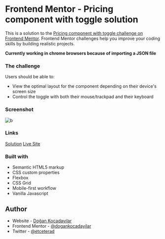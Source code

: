 # Frontend Mentor - Pricing component with toggle solution

This is a solution to the [Pricing component with toggle challenge on Frontend Mentor](https://www.frontendmentor.io/challenges/pricing-component-with-toggle-8vPwRMIC). Frontend Mentor challenges help you improve your coding skills by building realistic projects.

**Currently working in chrome browsers because of importing a JSON file**

### The challenge

Users should be able to:

- View the optimal layout for the component depending on their device's screen size
- Control the toggle with both their mouse/trackpad and their keyboard

### Screenshot

![b](https://user-images.githubusercontent.com/75983262/214511461-2601ee34-1e77-4466-86cf-c6ebdbec9a5d.png)

### Links

[Solution](https://github.com/dogankocadayilar/pricing-component-with-toggle-master)
[Live Site](https://dogankocadayilar.github.io/pricing-component-with-toggle-master/)

### Built with

- Semantic HTML5 markup
- CSS custom properties
- Flexbox
- CSS Grid
- Mobile-first workflow
- Vanilla Javascript

## Author

- Website - [Doğan Kocadayılar](https://github.com/dogankocadayilar)
- Frontend Mentor - [@dogankocadayilar](https://www.frontendmentor.io/profile/dogankocadayilar)
- Twitter - [@etceterad](https://www.twitter.com/etceterad)
